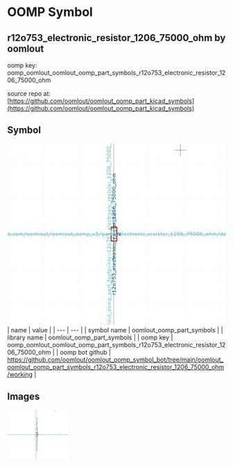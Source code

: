 # OOMP Symbol  
## r12o753_electronic_resistor_1206_75000_ohm  by oomlout  
  
oomp key: oomp_oomlout_oomlout_oomp_part_symbols_r12o753_electronic_resistor_1206_75000_ohm  
  
source repo at: [https://github.com/oomlout/oomlout_oomp_part_kicad_symbols](https://github.com/oomlout/oomlout_oomp_part_kicad_symbols)  
## Symbol  
  
[![working.png](working_600.png)](working.png)  
| name | value | 
| --- | --- | 
| symbol name | oomlout_oomp_part_symbols | 
| library name | oomlout_oomp_part_symbols | 
| oomp key | oomp_oomlout_oomlout_oomp_part_symbols_r12o753_electronic_resistor_1206_75000_ohm | 
| oomp bot github | https://github.com/oomlout/oomlout_oomp_symbol_bot/tree/main/oomlout_oomlout_oomp_part_symbols_r12o753_electronic_resistor_1206_75000_ohm/working | 
## Images  
  
[![working.png](working_140.png)](working.png)  
